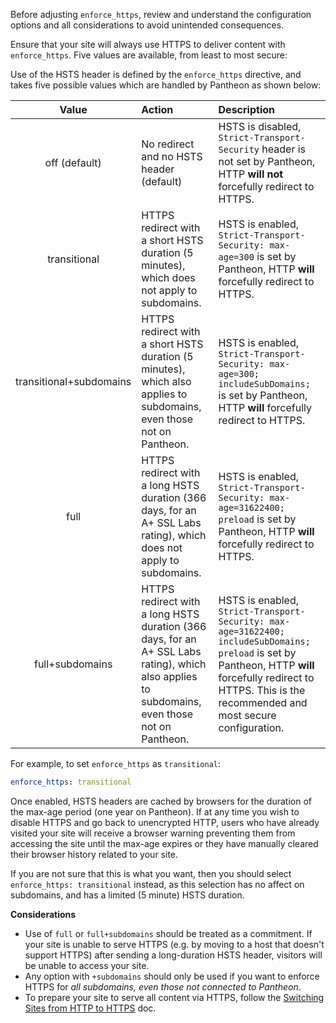 <Alert title="Note" type="info">

Before adjusting `enforce_https`, review and understand the configuration options and all considerations to avoid unintended consequences.

</Alert>

Ensure that your site will always use HTTPS to deliver content with `enforce_https`. Five values are available, from least to most secure:

Use of the HSTS header is defined by the `enforce_https` directive, and takes five possible values which are handled by Pantheon as shown below:

| Value                   | Action                                  | Description                               |
|:-----------------------:|:--------------------------------------- |:----------------------------------------- |
| off (default)           | No redirect and no HSTS header (default) | HSTS is disabled, `Strict-Transport-Security` header is not set by Pantheon, HTTP **will not** forcefully redirect to HTTPS. |
| transitional            | HTTPS redirect with a short HSTS duration (5 minutes), which does not apply to subdomains. | HSTS is enabled, `Strict-Transport-Security: max-age=300` is set by Pantheon, HTTP **will** forcefully redirect to HTTPS. |
| transitional+subdomains | HTTPS redirect with a short HSTS duration (5 minutes), which also applies to subdomains, even those not on Pantheon. | HSTS is enabled, `Strict-Transport-Security: max-age=300; includeSubDomains;` is set by Pantheon, HTTP **will** forcefully redirect to HTTPS. |
| full                    | HTTPS redirect with a long HSTS duration (366 days, for an A+ SSL Labs rating), which does not apply to subdomains. | HSTS is enabled, `Strict-Transport-Security: max-age=31622400; preload` is set by Pantheon, HTTP **will** forcefully redirect to HTTPS. |
| full+subdomains         | HTTPS redirect with a long HSTS duration (366 days, for an A+ SSL Labs rating), which also applies to subdomains, even those not on Pantheon. | HSTS is enabled, `Strict-Transport-Security: max-age=31622400; includeSubDomains; preload` is set by Pantheon, HTTP **will** forcefully redirect to HTTPS. This is the recommended and most secure configuration. |

For example, to set `enforce_https` as `transitional`:

```yml
enforce_https: transitional
```

<Alert title="Warning" type="danger">

Once enabled, HSTS headers are cached by browsers for the duration of the max-age period (one year on Pantheon). If at any time you wish to disable HTTPS and go back to unencrypted HTTP, users who have already visited your site will receive a browser warning preventing them from accessing the site until the max-age expires or they have manually cleared their browser history related to your site.

If you are not sure that this is what you want, then you should select `enforce_https: transitional` instead, as this selection has no affect on subdomains, and has a limited (5 minute) HSTS duration.

</Alert>

**Considerations**
- Use of `full` or `full+subdomains` should be treated as a commitment. If your site is unable to serve HTTPS (e.g. by moving to a host that doesn't support HTTPS) after sending a long-duration HSTS header, visitors will be unable to access your site.
- Any option with `+subdomains` should only be used if you want to enforce HTTPS for *all subdomains, even those not connected to Pantheon*.
- To prepare your site to serve all content via HTTPS, follow the [Switching Sites from HTTP to HTTPS](/http-to-https/) doc.
